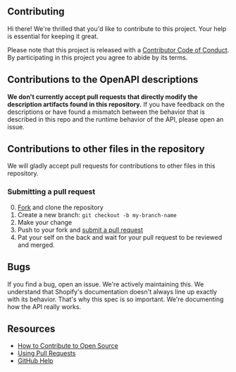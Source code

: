 
## Contributing

[fork]: https://github.com/USER/REPO/fork
[pr]: https://github.com/USER/REPO/compare
[style]: https://github.com/styleguide/ruby
[code-of-conduct]: CODE_OF_CONDUCT.md

Hi there! We're thrilled that you'd like to contribute to this project. Your help is essential for keeping it great.

Please note that this project is released with a [Contributor Code of Conduct][code-of-conduct]. By participating in this project you agree to abide by its terms.

## Contributions to the OpenAPI descriptions

**We don't currently accept pull requests that directly modify the description artifacts found in this repository.** If you have feedback on the descriptions or have found a mismatch between the behavior that is described in this repo and the runtime behavior of the API, please open an issue.

## Contributions to other files in the repository

We will gladly accept pull requests for contributions to other files in this repository.

### Submitting a pull request

0. [Fork][fork] and clone the repository
0. Create a new branch: `git checkout -b my-branch-name`
0. Make your change
0. Push to your fork and [submit a pull request][pr]
0. Pat your self on the back and wait for your pull request to be reviewed and merged.

## Bugs

If you find a bug, open an issue. We're actively maintaining this. We understand that Shopify's documentation doesn't always line up exactly with its behavior. That's why this spec is so important. We're documenting how the API really works.

## Resources

- [How to Contribute to Open Source](https://opensource.guide/how-to-contribute/)
- [Using Pull Requests](https://help.github.com/articles/about-pull-requests/)
- [GitHub Help](https://help.github.com)
